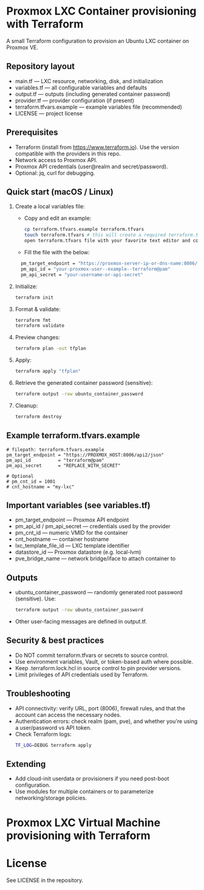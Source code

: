 # Proxmox LXC Container provisioning with Terraform

A small Terraform configuration to provision an Ubuntu LXC container on Proxmox VE.

## Repository layout
- main.tf — LXC resource, networking, disk, and initialization
- variables.tf — all configurable variables and defaults
- output.tf — outputs (including generated container password)
- provider.tf — provider configuration (if present)
- terraform.tfvars.example — example variables file (recommended)
- LICENSE — project license

## Prerequisites
- Terraform (install from https://www.terraform.io). Use the version compatible with the providers in this repo.
- Network access to Proxmox API.
- Proxmox API credentials (user@realm and secret/password).
- Optional: jq, curl for debugging.

## Quick start (macOS / Linux)
1. Create a local variables file:
   - Copy and edit an example:
     ```sh
     cp terraform.tfvars.example terraform.tfvars
     touch terraform.tfvars # this will create a required terraform.tfvars file
     open terraform.tfvars file with your favorite text editor and configure the below settings
     ```
   - Fill the file with the below:
   ```sh
     pm_target_endpoint = "https://proxmox-server-ip-or-dns-name:8006/api2/json"
     pm_api_id = "your-proxmox-user--example--terraform@pam"
     pm_api_secret = "your-username-or-api-secret"

2. Initialize:
   ```sh
   terraform init
   ```

3. Format & validate:
   ```sh
   terraform fmt
   terraform validate
   ```

4. Preview changes:
   ```sh
   terraform plan -out tfplan
   ```

5. Apply:
   ```sh
   terraform apply "tfplan"
   ```

6. Retrieve the generated container password (sensitive):
   ```sh
   terraform output -raw ubuntu_container_password
   ```

7. Cleanup:
   ```sh
   terraform destroy
   ```

## Example terraform.tfvars.example
```hcl
# filepath: terraform.tfvars.example
pm_target_endpoint = "https://PROXMOX_HOST:8006/api2/json"
pm_api_id          = "terraform@pam"
pm_api_secret      = "REPLACE_WITH_SECRET"

# Optional
# pm_cnt_id = 1001
# cnt_hostname = "my-lxc"
```

## Important variables (see variables.tf)
- pm_target_endpoint — Proxmox API endpoint
- pm_api_id / pm_api_secret — credentials used by the provider
- pm_cnt_id — numeric VMID for the container
- cnt_hostname — container hostname
- lxc_template_file_id — LXC template identifier
- datastore_id — Proxmox datastore (e.g. local-lvm)
- pve_bridge_name — network bridge/iface to attach container to

## Outputs
- ubuntu_container_password — randomly generated root password (sensitive). Use:
  ```sh
  terraform output -raw ubuntu_container_password
  ```
- Other user-facing messages are defined in output.tf.

## Security & best practices
- Do NOT commit terraform.tfvars or secrets to source control.
- Use environment variables, Vault, or token-based auth where possible.
- Keep .terraform.lock.hcl in source control to pin provider versions.
- Limit privileges of API credentials used by Terraform.

## Troubleshooting
- API connectivity: verify URL, port (8006), firewall rules, and that the account can access the necessary nodes.
- Authentication errors: check realm (pam, pve), and whether you're using a user/password vs API token.
- Check Terraform logs:
  ```sh
  TF_LOG=DEBUG terraform apply
  ```

## Extending
- Add cloud-init userdata or provisioners if you need post-boot configuration.
- Use modules for multiple containers or to parameterize networking/storage policies.

# Proxmox LXC Virtual Machine provisioning with Terraform

# License
See LICENSE in the repository.